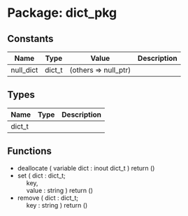 # Package: dict_pkg

## Constants

| Name      | Type   | Value                 | Description |
| --------- | ------ | --------------------- | ----------- |
| null_dict | dict_t |  (others => null_ptr) |             |
## Types

| Name   | Type | Description |
| ------ | ---- | ----------- |
| dict_t |      |             |
## Functions
- deallocate <font id="function_arguments">( variable dict : inout dict_t ) </font> <font id="function_return">return ()</font>
- set <font id="function_arguments">( dict       : dict_t;<br><span style="padding-left:20px"> key,<br><span style="padding-left:20px"> value : string ) </font> <font id="function_return">return ()</font>
- remove <font id="function_arguments">( dict : dict_t;<br><span style="padding-left:20px"> key  : string ) </font> <font id="function_return">return ()</font>
